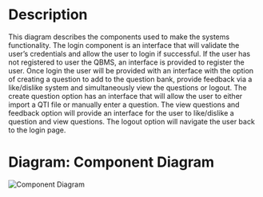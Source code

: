 # **Description**

This diagram describes the components used to make the systems functionality. The login component is an interface that will validate the user’s credentials and allow the user to login if successful. If the user has not registered to user the QBMS, an interface is provided to register the user. Once login the user will be provided with an interface with the option of creating a question to add to the question bank, provide feedback via a like/dislike system and simultaneously view the questions or logout. The create question option has an interface that will allow the user to either import a QTI file or manually enter a question. The view questions and feedback option will provide an interface for the user to like/dislike a question and view questions. The logout option will navigate the user back to the login page.

# **Diagram: Component Diagram**

![Component Diagram](https://user-images.githubusercontent.com/72755358/169698774-a8107783-e6b8-4687-b832-0d6ecfdc52b8.png)
